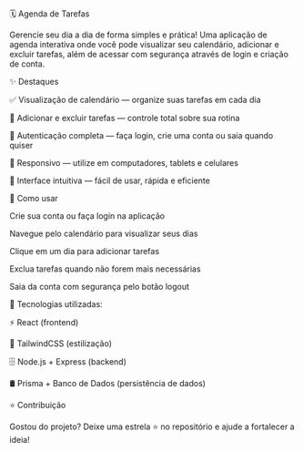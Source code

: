 🗓️ Agenda de Tarefas

Gerencie seu dia a dia de forma simples e prática! Uma aplicação de agenda interativa onde você pode visualizar seu calendário, adicionar e excluir tarefas, além de acessar com segurança através de login e criação de conta.

✨ Destaques

✅ Visualização de calendário — organize suas tarefas em cada dia

📝 Adicionar e excluir tarefas — controle total sobre sua rotina

🔑 Autenticação completa — faça login, crie uma conta ou saia quando quiser

📱 Responsivo — utilize em computadores, tablets e celulares

🎯 Interface intuitiva — fácil de usar, rápida e eficiente

🚀 Como usar

Crie sua conta ou faça login na aplicação

Navegue pelo calendário para visualizar seus dias

Clique em um dia para adicionar tarefas

Exclua tarefas quando não forem mais necessárias

Saia da conta com segurança pelo botão logout

📌 Tecnologias utilizadas:

⚡ React (frontend)

🎨 TailwindCSS (estilização)

🗄️ Node.js + Express (backend)

🛢️ Prisma + Banco de Dados (persistência de dados)

⭐ Contribuição

Gostou do projeto? Deixe uma estrela ⭐ no repositório e ajude a fortalecer a ideia!
